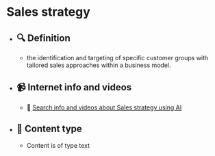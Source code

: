 # Sales strategy
- ## 🔍 Definition
  - the identification and targeting of specific customer groups with tailored sales approaches within a business model.
- ## 📹 Internet info and videos
  - 🤖 [Search info and videos about Sales strategy using AI](https://www.perplexity.ai/search?q=videos+about+Sales+strategy:+the+identification+and+targeting+of+specific+customer+groups+with+tailored+sales+approaches+within+a+business+model.
)
- ## 📰 Content type 
  - Content is of type text
